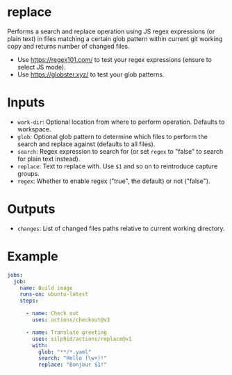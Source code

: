 # replace

Performs a search and replace operation using JS regex expressions (or plain text)
in files matching a certain glob pattern within current git working copy and returns
number of changed files.

- Use https://regex101.com/ to test your regex expressions (ensure to select JS mode).
- Use https://globster.xyz/ to test your glob patterns.

# Inputs

- `work-dir`: Optional location from where to perform operation. Defaults to workspace.
- `glob`: Optional glob pattern to determine which files to perform the search and replace against (defaults to all files).
- `search`: Regex expression to search for (or set `regex` to "false" to search for plain text instead).
- `replace`: Text to replace with. Use `$1` and so on to reintroduce capture groups.
- `regex`: Whether to enable regex ("true", the default) or not ("false").

# Outputs

- `changes`: List of changed files paths relative to current working directory.

# Example

```yaml
jobs:
  job:
    name: Build image
    runs-on: ubuntu-latest
    steps:

      - name: Check out
        uses: actions/checkout@v3

      - name: Translate greeting
        uses: silphid/actions/replace@v1
        with:
          glob: "**/*.yaml"
          search: "Hello (\w+)!"
          replace: "Bonjour $1!"
```
